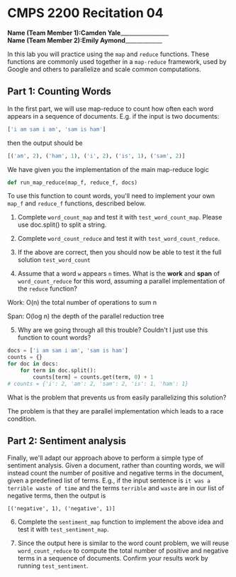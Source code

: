 # CMPS 2200  Recitation 04

**Name (Team Member 1):**____Camden Yale_____________________  
**Name (Team Member 2):**______Emily Aymond___________________


In this lab you will practice using the `map` and `reduce` functions. These functions are commonly used together in a `map-reduce` framework, used by Google and others to parallelize and scale common computations.


## Part 1: Counting Words

In the first part, we will use map-reduce to count how often each word appears in a sequence of documents. E.g. if the input is two documents:

```python
['i am sam i am', 'sam is ham']
```

then the output should be

```python
[('am', 2), ('ham', 1), ('i', 2), ('is', 1), ('sam', 2)]
```

We have given you the implementation of the main map-reduce logic
```python
def run_map_reduce(map_f, reduce_f, docs)
```

To use this function to count words, you'll need to implement your own `map_f` and `reduce_f` functions, described below.

1. Complete `word_count_map` and test it with `test_word_count_map`. Please use doc.split() to split a string. 

2. Complete `word_count_reduce` and test it with `test_word_count_reduce`.

3. If the above are correct, then you should now be able to test it the full solution `test_word_count`

4. Assume that a word `w` appears `n` times. What is the **work** and **span** of `word_count_reduce` for this word, assuming a parallel implementation of the `reduce` function?

Work: O(n) the total number of operations to sum n 

Span: O(log n) the depth of the parallel reduction tree


5. Why are we going through all this trouble? Couldn't I just use this function to count words?

```python
docs = ['i am sam i am', 'sam is ham']
counts = {}
for doc in docs:
    for term in doc.split():
        counts[term] = counts.get(term, 0) + 1
# counts = {'i': 2, 'am': 2, 'sam': 2, 'is': 1, 'ham': 1}
```

What is the problem that prevents us from easily parallelizing this solution?

The problem is that they are parallel implementation which leads to a race condition. 


## Part 2: Sentiment analysis

Finally, we'll adapt our approach above to perform a simple type of sentiment analysis. Given a document, rather than counting words, we will instead count the number of positive and negative terms in the document, given a predefined list of terms. E.g., if the input sentence is `it was a terrible waste of time` and the terms `terrible` and `waste` are in our list of negative terms, then the output is

`[('negative', 1), ('negative', 1)]`

6. Complete the `sentiment_map` function to implement the above idea and test it with `test_sentiment_map`.

7. Since the output here is similar to the word count problem, we will reuse `word_count_reduce` to compute the total number of positive and negative terms in a sequence of documents. Confirm your results work by running `test_sentiment`.


